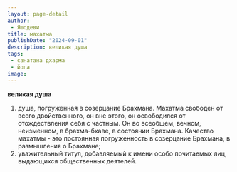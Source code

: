 ```yaml
---
layout: page-detail
author:
 - Яшодеви
title: махатма
publishDate: "2024-09-01"
description: великая душа
tags:
 - санатана дхарма
 - йога
image: 
---
```


__великая душа__
1) душа, погруженная в созерцание Брахмана. Махатма свободен от всего двойственного, он вне этого, он освободился от отождествления себя с частным. Он во всеобщем, вечном, неизменном, в брахма-бхаве, в состоянии Брахмана. Качество махатмы - это постоянная погруженность в созерцание Брахмана, в размышления о Брахмане;
2) уважительный титул, добавляемый к имени особо почитаемых лиц, выдающихся общественных деятелей.&nbsp;

